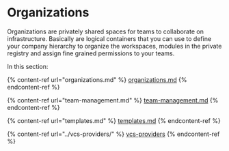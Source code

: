 # Organizations

Organizations are privately shared spaces for teams to collaborate on infrastructure. Basically are logical containers that you can use to define your company hierarchy to organize the workspaces, modules in the private registry and assign fine grained permissions to your teams.

In this section:

{% content-ref url="organizations.md" %}
[organizations.md](organizations.md)
{% endcontent-ref %}

{% content-ref url="team-management.md" %}
[team-management.md](team-management.md)
{% endcontent-ref %}

{% content-ref url="templates.md" %}
[templates.md](templates.md)
{% endcontent-ref %}

{% content-ref url="../vcs-providers/" %}
[vcs-providers](../vcs-providers/)
{% endcontent-ref %}
